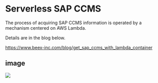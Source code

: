 # Serverless SAP CCMS
The process of acquiring SAP CCMS information is operated by a mechanism centered on AWS Lambda.


Details are in the blog below.

https://www.beex-inc.com/blog/get_sap_ccms_with_lambda_container
## image

![](./doc/image.drawio.png)

